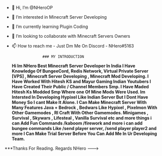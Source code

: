 - 👋 Hi, I’m @NHeroOP
- 👀 I’m interested in Minecraft Server Developing
- 🌱 I’m currently learning Plugin Coding
- 💞️ I’m looking to collaborate with Minecraft Servers Owners
- 📫 How to reach me - Just Dm Me On Discord - NHero#5163

                    ### MY INTRODUCTION

     **Hi Im NHero Best Minecraft Server Developer In India
     I Have Knowledge Of BungeeCord, Redis Network, Virtual Private Server [VPS] , Minecraft Server Developing , Minecraft Mod Developing.
     I Have Worked With Hitesh KS and Mayur Gaming Indian Youtubers I Have Created Their Public / Channel Members Smp. I Have Maded Hitesh Ks
     Modded Smp Where one Of Mine Mods Were Used.
     Im Intersted In Developing Hypixel Like Indian Server But I Dont Have Money So I cant Make It Alone.
     I Can Make Minecraft Server With Many Features Java + Bedrock , Bedwars Like Hypixel , Pixelmon With Other Gamemodes , Rl Craft With Other Gamemodes.
     Minigames , Survival , Skywars , Lifesteal , Vanilla Survival etc and more things i can Add Fun Commands /kaboom /firework and more i can add
     bungee commands Like /send player server, /send player player2 and more
     I Can Make Trial Server Before You Can Add Me In Ur Developing Team.**

***Thanks For Reading.
Regards
NHero
--->
